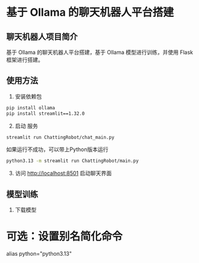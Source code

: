 # 基于 Ollama 的聊天机器人平台搭建

## 聊天机器人项目简介

基于 Ollama 的聊天机器人平台搭建，基于 Ollama 模型进行训练，并使用 Flask 框架进行搭建。

## 使用方法

1. 安装依赖包

```bash
pip install ollama
pip install streamlit==1.32.0
```

2. 启动 服务

```bash
streamlit run ChattingRobot/chat_main.py
```

如果运行不成功，可以带上Python版本运行

```bash
python3.13 -m streamlit run ChattingRobot/main.py
```

3. 访问 <http://localhost:8501> 启动聊天界面

## 模型训练

1. 下载模型

# 可选：设置别名简化命令

alias python="python3.13"

